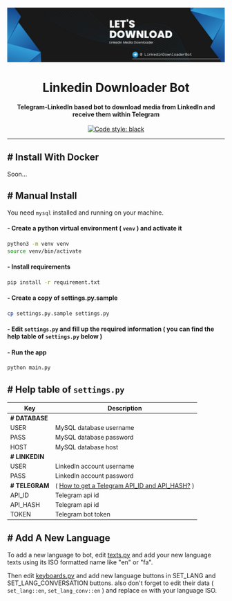 ![Let's Download !](./banner.png "DownloadIn")

<div align="center">
    <h1> Linkedin Downloader Bot </h1>
</div>

<div align="center">
    <strong>Telegram-LinkedIn based bot to download media from LinkedIn and receive them within Telegram</strong>
</div>

<br>

<div align="center">
  <a href="https://github.com/python/black">
    <img src="https://img.shields.io/badge/code%20style-black-000000.svg" alt="Code style: black">
  </a>
</div>

<hr>

## # Install With Docker
Soon...

## # Manual Install

You need `mysql` installed and running on your machine. 

#### - Create a python virtual environment ( `venv` ) and activate it
```bash
python3 -m venv venv
source venv/bin/activate
```
#### - Install requirements
```bash
pip install -r requirement.txt
```

#### - Create a copy of settings.py.sample
```bash
cp settings.py.sample settings.py
```

#### - Edit `settings.py` and fill up the required information ( you can find the help table of `settings.py` below )
#### - Run the app
```bash
python main.py
```

## # Help table of `settings.py`

| Key            | Description                                                                                      |
|----------------|--------------------------------------------------------------------------------------------------|
| **# DATABASE** |                                                                                                  |
| USER           | MySQL database username                                                                          |
| PASS           | MySQL database password                                                                          |
| HOST           | MySQL database host                                                                              |
| **# LINKEDIN** |                                                                                                  |
| USER           | LinkedIn account username                                                                        |
| PASS           | LinkedIn account password                                                                        |
| **# TELEGRAM** | ( [How to get a Telegram API_ID and API_HASH?](https://core.telegram.org/api/obtaining_api_id) ) |
| API_ID         | Telegram api id                                                                                  |
| API_HASH       | Telegram api id                                                                                  |
| TOKEN          | Telegram bot token                                                                               |

## # Add A New Language
To add a new language to bot, edit [texts.py](utils/telegram/texts.py) and add your new language
texts using its ISO formatted name like "en" or "fa".

Then edit [keyboards.py](utils/telegram/keyboards.py) and add new language buttons in SET_LANG and SET_LANG_CONVERSATION
buttons. also don't forget to edit their data
( `set_lang::en`, `set_lang_conv::en` ) and replace `en` with your language ISO.